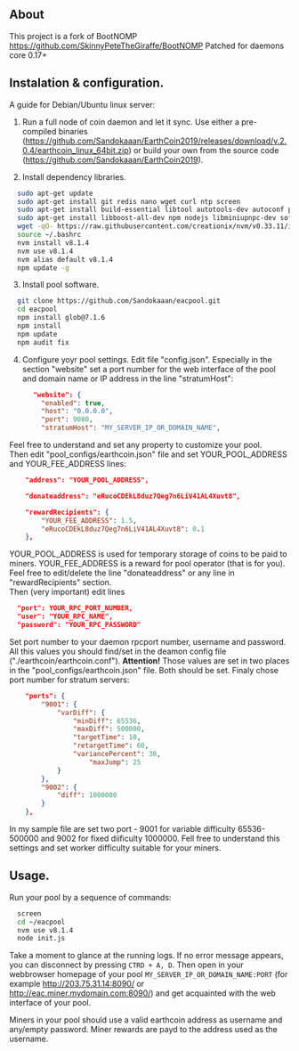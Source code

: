 ## About 
This project is a fork of BootNOMP https://github.com/SkinnyPeteTheGiraffe/BootNOMP
Patched for daemons core 0.17+

## Instalation & configuration.
A guide for Debian/Ubuntu linux server:
1. Run a full node of coin daemon and let it sync.  Use either a pre-compiled binaries (https://github.com/Sandokaaan/EarthCoin2019/releases/download/v.2.0.4/earthcoin_linux_64bit.zip) or build your own from the source code (https://github.com/Sandokaaan/EarthCoin2019).

2. Install dependency libraries.
```bash
  sudo apt-get update
  sudo apt-get install git redis nano wget curl ntp screen
  sudo apt-get install build-essential libtool autotools-dev autoconf pkg-config libssl-dev
  sudo apt-get install libboost-all-dev npm nodejs libminiupnpc-dev software-properties-common
  wget -qO- https://raw.githubusercontent.com/creationix/nvm/v0.33.11/install.sh | bash
  source ~/.bashrc
  nvm install v8.1.4
  nvm use v8.1.4
  nvm alias default v8.1.4
  npm update -g
```

3. Install pool software.
```bash
  git clone https://github.com/Sandokaaan/eacpool.git
  cd eacpool
  npm install glob@7.1.6  
  npm install
  npm update
  npm audit fix
```

4. Configure yoyr pool settings.
Edit file "config.json". Especially in the section "website" set a port number for the web interface of the pool and domain name or IP address in the line "stratumHost":
```json
      "website": {
        "enabled": true,
        "host": "0.0.0.0",
        "port": 9080,
        "stratumHost": "MY_SERVER_IP_OR_DOMAIN_NAME",
```
Feel free to understand and set any property to customize your pool.<br>
Then edit "pool_configs/earthcoin.json" file and set YOUR_POOL_ADDRESS and YOUR_FEE_ADDRESS lines:
```json
    "address": "YOUR_POOL_ADDRESS",

    "donateaddress": "eRucoCDEkL8duz7Qeg7n6LiV41AL4Xuvt8",

    "rewardRecipients": {
        "YOUR_FEE_ADDRESS": 1.5,
        "eRucoCDEkL8duz7Qeg7n6LiV41AL4Xuvt8": 0.1
    },
```
YOUR_POOL_ADDRESS is used for temporary storage of coins to be paid to miners. YOUR_FEE_ADDRESS is a reward for pool operator (that is for you). Feel free to edit/delete the line "donateaddress" or any line in "rewardRecipients" section.<br>
Then (very important) edit lines 
```json
  "port": YOUR_RPC_PORT_NUMBER,
  "user": "YOUR_RPC_NAME",
  "password": "YOUR_RPC_PASSWORD"
```
Set port number to your daemon rpcport number, username and password. All this values you should find/set in the deamon config file ("./earthcoin/earthcoin.conf"). <B>Attention!</B> Those values are set in two places in the "pool_configs/earthcoin.json" file. Both should be set.</b>
Finaly chose port number for stratum servers:
```json
    "ports": {
        "9001": {
            "varDiff": {
                "minDiff": 65536,
                "maxDiff": 500000,
                "targetTime": 10,
                "retargetTime": 60,
                "variancePercent": 30,
                    "maxJump": 25
            }
        },
        "9002": {
            "diff": 1000000
        }
    },
 ```
In my sample file are set two port - 9001 for variable difficulty 65536-500000 and 9002 for fixed diificulty 1000000. Fell free to understand this settings and set worker difficulty suitable for your miners.

## Usage.
Run your pool by a sequence of commands:
```bash
  screen
  cd ~/eacpool
  nvm use v8.1.4
  node init.js
```
Take a moment to glance at the running logs. If no error message appears, you can disconnect by pressing <code>CTRD + A, D</code>.
Then open in your webbrowser homepage of your pool 
<code>MY_SERVER_IP_OR_DOMAIN_NAME:PORT</code>
(for example http://203.75.31.14:8090/ or http://eac.miner.mydomain.com:8090/)
and get acquainted with the web interface of your pool.

Miners in your pool should use a valid earthcoin address as username and any/empty password. Miner rewards are payd to the address used as the username.
